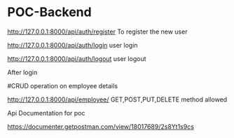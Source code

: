 # POC-Backend

http://127.0.0.1:8000/api/auth/register   To register the new user

http://127.0.0.1:8000/api/auth/login      user login

http://127.0.0.1:8000/api/auth/logout     user logout

After login 

#CRUD operation on employee details

http://127.0.0.1:8000/api/employee/     GET,POST,PUT,DELETE method allowed


Api Documentation for poc

https://documenter.getpostman.com/view/18017689/2s8Yt1s9cs
